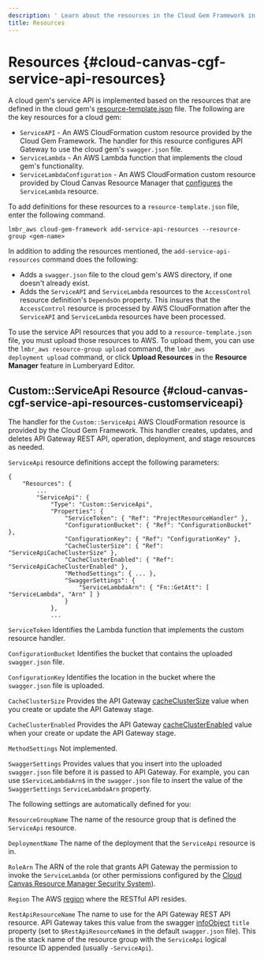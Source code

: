```yaml
---
description: ' Learn about the resources in the Cloud Gem Framework in Amazon Lumberyard. '
title: Resources
---
```

# Resources {#cloud-canvas-cgf-service-api-resources}

A cloud gem's service API is implemented based on the resources that are defined in the cloud gem's [resource\-template\.json](/docs/userguide/gems/cloud-canvas/resource-definitions#cloud-canvas-resource-template) file\. The following are the key resources for a cloud gem:
+ `ServiceAPI` - An AWS CloudFormation custom resource provided by the Cloud Gem Framework\. The handler for this resource configures API Gateway to use the cloud gem's `swagger.json` file\.
+ `ServiceLambda` - An AWS Lambda function that implements the cloud gem's functionality\.
+ `ServiceLambdaConfiguration` - An AWS CloudFormation custom resource provided by Cloud Canvas Resource Manager that [configures](/docs/userguide/gems/cloud-canvas/custom-resources#cloud-canvas-custom-resources-lambda-configuration) the `ServiceLambda` resource\.

To add definitions for these resources to a `resource-template.json` file, enter the following command\.

```
lmbr_aws cloud-gem-framework add-service-api-resources --resource-group <gem-name>
```

In addition to adding the resources mentioned, the `add-service-api-resources` command does the following:
+ Adds a `swagger.json` file to the cloud gem's AWS directory, if one doesn't already exist\.
+ Adds the `ServiceAPI` and `ServiceLambda` resources to the `AccessControl` resource definition's `DependsOn` property\. This insures that the `AccessControl` resource is processed by AWS CloudFormation after the `ServiceAPI` and `ServiceLambda` resources have been processed\.

To use the service API resources that you add to a `resource-template.json` file, you must upload those resources to AWS\. To upload them, you can use the `lmbr_aws resource‑group upload` command, the `lmbr_aws deployment upload` command, or click **Upload Resources** in the **Resource Manager** feature in Lumberyard Editor\.

## Custom::ServiceApi Resource {#cloud-canvas-cgf-service-api-resources-customserviceapi}

The handler for the `Custom::ServiceApi` AWS CloudFormation resource is provided by the Cloud Gem Framework\. This handler creates, updates, and deletes API Gateway REST API, operation, deployment, and stage resources as needed\.

`ServiceApi` resource definitions accept the following parameters:

```
{
    "Resources": {
        ...
        "ServiceApi": {
            "Type": "Custom::ServiceApi",
            "Properties": {
                "ServiceToken": { "Ref": "ProjectResourceHandler" },
                "ConfigurationBucket": { "Ref": "ConfigurationBucket" },
                "ConfigurationKey": { "Ref": "ConfigurationKey" },
                "CacheClusterSize": { "Ref": "ServiceApiCacheClusterSize" },
                "CacheClusterEnabled": { "Ref": "ServiceApiCacheClusterEnabled" },
                "MethodSettings": { ... },
                "SwaggerSettings": {
                    "ServiceLambdaArn": { "Fn::GetAtt": [ "ServiceLambda", "Arn" ] }
                }
            },
            ...
```

`ServiceToken`
Identifies the Lambda function that implements the custom resource handler\.

`ConfigurationBucket`
Identifies the bucket that contains the uploaded `swagger.json` file\.

`ConfigurationKey`
Identifies the location in the bucket where the `swagger.json` file is uploaded\.

`CacheClusterSize`
Provides the API Gateway [cacheClusterSize](https://docs.aws.amazon.com/apigateway/api-reference/link-relation/stage-create/#cacheClusterSize) value when you create or update the API Gateway stage\.

`CacheClusterEnabled`
Provides the API Gateway [cacheClusterEnabled](https://docs.aws.amazon.com/apigateway/api-reference/link-relation/stage-create/#cacheClusterEnabled) value when your create or update the API Gateway stage\.

`MethodSettings`
Not implemented\.

`SwaggerSettings`
Provides values that you insert into the uploaded `swagger.json` file before it is passed to API Gateway\. For example, you can use `$ServiceLambdaArn$` in the `swagger.json` file to insert the value of the `SwaggerSettings` `ServiceLambdaArn` property\.

The following settings are automatically defined for you:

`ResourceGroupName`
The name of the resource group that is defined the `ServiceApi` resource\.

`DeploymentName`
The name of the deployment that the `ServiceApi` resource is in\.

`RoleArn`
The ARN of the role that grants API Gateway the permission to invoke the `ServiceLambda` \(or other permissions configured by the [Cloud Canvas Resource Manager Security System](/docs/userguide/gems/cloud-canvas/rm-security.md)\)\.

`Region`
The AWS [region](https://docs.aws.amazon.com/AmazonRDS/latest/UserGuide/Concepts.RegionsAndAvailabilityZones.html) where the RESTful API resides\.

`RestApiResourceName`
The name to use for the API Gateway REST API resource\. API Gateway takes this value from the swagger [infoObject](http://swagger.io/specification/#infoObject) `title` property \(set to `$RestApiResourceName$` in the default `swagger.json` file\)\. This is the stack name of the resource group with the `ServiceApi` logical resource ID appended \(usually `-ServiceApi`\)\.